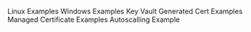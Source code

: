 Linux Examples
Windows Examples
Key Vault Generated Cert Examples
Managed Certificate Examples
Autoscalling Example
